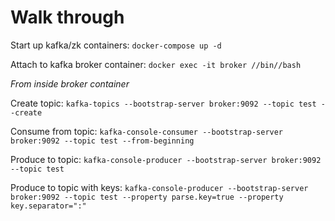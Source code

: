 # Walk through

Start up kafka/zk containers: `docker-compose up -d`

Attach to kafka broker container: `docker exec -it broker //bin//bash`

*From inside broker container*

Create topic: `kafka-topics --bootstrap-server broker:9092 --topic test --create`

Consume from topic: `kafka-console-consumer --bootstrap-server broker:9092 --topic test --from-beginning`

Produce to topic: `kafka-console-producer --bootstrap-server broker:9092 --topic test`

Produce to topic with keys: `kafka-console-producer --bootstrap-server broker:9092 --topic test --property parse.key=true --property key.separator=":"`


